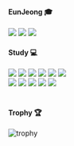 <div align="center">
 
  <div align="left">
    
  #### EunJeong 🎓
  <a href="https://github.com/eunzzan"><img src="https://img.shields.io/badge/GitHub-181717?style=flat-square&logo=GitHub&logoColor=white"/></a>
  <a href="https://oxrlo.tistory.com/"><img src="https://img.shields.io/badge/Tistory-F0A500?style=flat-square&logo=Funimation&logoColor=white"/></a>
  <a href="https://www.acmicpc.net/user/silverj"><img src="https://img.shields.io/badge/BaekJoon-2FA4FF?style=flat-square&logo=Bilibili&logoColor=white"/></a>

  #### Study 💻
  <img src="https://img.shields.io/badge/C-1B1A17?style=flat-square&logo=C&logoColor=white"/>
  <img src="https://img.shields.io/badge/C++-00599C?style=flat-square&logo=c%2B%2B&logoColor=white">
  <img src="https://img.shields.io/badge/Python-3776AB?style=flat-square&logo=python&logoColor=white"> 
  <img src="https://img.shields.io/badge/HTML-E34F26?style=flat-square&logo=html5&logoColor=white"> 
  <img src="https://img.shields.io/badge/CSS-1572B6?style=flat-square&logo=css3&logoColor=white"> 
  <img src="https://img.shields.io/badge/JavaXcript-F7DF1E?style=flat-square&logo=javascript&logoColor=white"><br>
  <img src="https://img.shields.io/badge/MySQL-4479A1?style=flat-square&logo=mysql&logoColor=white">
  <img src="https://img.shields.io/badge/MongoDB-47A248?style=flat-square&logo=MongoDB&logoColor=white">
  <img src="https://img.shields.io/badge/React-61DAFB?style=flat-square&logo=react&logoColor=black">
  <img src="https://img.shields.io/badge/Angular.js-DD0031?style=flat-square&logo=angularjs&logoColor=white">
  <img src="https://img.shields.io/badge/Node.js-339933?style=flat-square&logo=Node.js&logoColor=white">
  <br>

  #
  #### Trophy 🏆
  ![trophy](https://github-profile-trophy.vercel.app/?username=ezzanzzan)

    
  </div>

</div>

<!--
**ezzanzzan/ezzanzzan** is a ✨ _special_ ✨ repository because its `README.md` (this file) appears on your GitHub profile.

Here are some ideas to get you started:

- 🔭 I’m currently working on ...
- 🌱 I’m currently learning ...
- 👯 I’m looking to collaborate on ...
- 🤔 I’m looking for help with ...
- 💬 Ask me about ...
- 📫 How to reach me: ...
- 😄 Pronouns: ...
- ⚡ Fun fact: ...
-->
